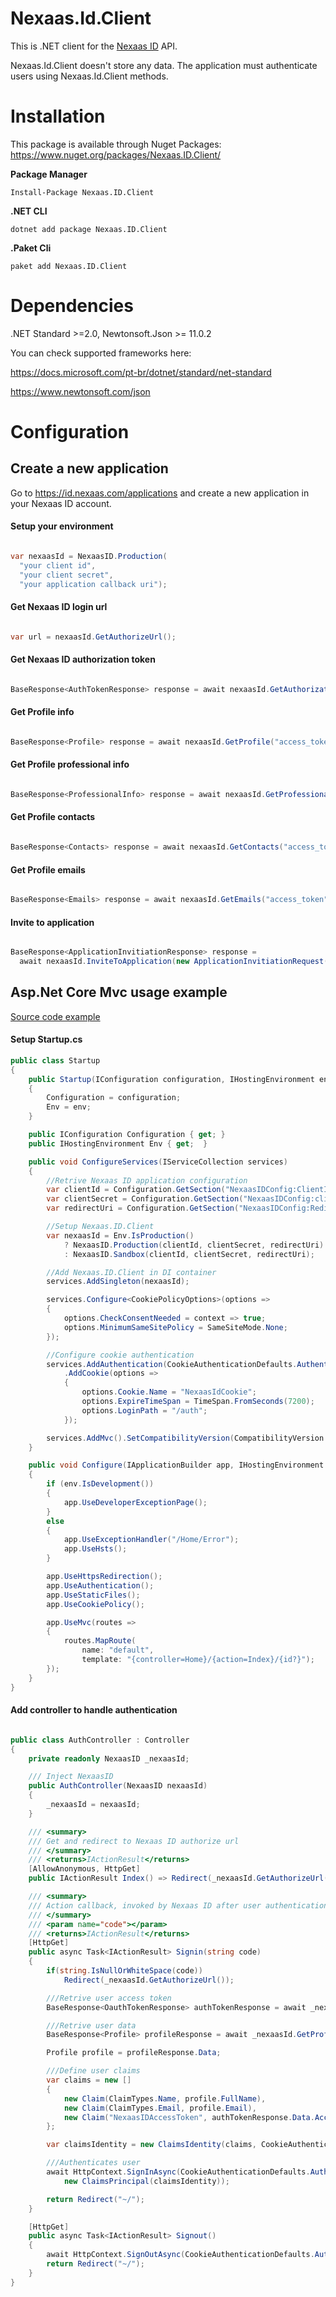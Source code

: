 # Nexaas.Id.Client

This is .NET client for the [Nexaas ID](https://id.nexaas.com) API.

Nexaas.Id.Client doesn't store any data. The application must authenticate users using Nexaas.Id.Client methods. 

# Installation

This package is available through Nuget Packages: https://www.nuget.org/packages/Nexaas.ID.Client/

**Package Manager**
```nuget
Install-Package Nexaas.ID.Client
```

**.NET CLI**
```nuget
dotnet add package Nexaas.ID.Client
```

**.Paket Cli**
```nuget
paket add Nexaas.ID.Client
```

# Dependencies

.NET Standard >=2.0, Newtonsoft.Json >= 11.0.2

You can check supported frameworks here:

https://docs.microsoft.com/pt-br/dotnet/standard/net-standard

https://www.newtonsoft.com/json



# Configuration
## Create a new application
Go to https://id.nexaas.com/applications and create a new application in your Nexaas ID account.

#### Setup your environment

```c#

var nexaasId = NexaasID.Production(
  "your client id", 
  "your client secret", 
  "your application callback uri");

```

#### Get Nexaas ID login url

```c#

var url = nexaasId.GetAuthorizeUrl();

```

#### Get Nexaas ID authorization token

```c#

BaseResponse<AuthTokenResponse> response = await nexaasId.GetAuthorizationToken("code");

```

#### Get Profile info

```c#

BaseResponse<Profile> response = await nexaasId.GetProfile("access_token");

```

#### Get Profile professional info

```c#

BaseResponse<ProfessionalInfo> response = await nexaasId.GetProfessionalInfo("access_token");

```

#### Get Profile contacts

```c#

BaseResponse<Contacts> response = await nexaasId.GetContacts("access_token");

```

#### Get Profile emails

```c#

BaseResponse<Emails> response = await nexaasId.GetEmails("access_token");

```

#### Invite to application

```C#

BaseResponse<ApplicationInvitiationResponse> response = 
  await nexaasId.InviteToApplication(new ApplicationInvitiationRequest("invited_email", "access_token"));

```

## Asp.Net Core Mvc usage example

[Source code example](https://github.com/wdmatheus/Nexaas.ID.Client/tree/master/examples/MvcNexaasIDClient)

#### Setup Startup.cs

```c#
public class Startup
{
    public Startup(IConfiguration configuration, IHostingEnvironment env)
    {
        Configuration = configuration;
        Env = env;
    }

    public IConfiguration Configuration { get; }
    public IHostingEnvironment Env { get;  }

    public void ConfigureServices(IServiceCollection services)
    {
        //Retrive Nexaas ID application configuration
        var clientId = Configuration.GetSection("NexaasIDConfig:ClientId").Value;
        var clientSecret = Configuration.GetSection("NexaasIDConfig:clientSecret").Value;
        var redirectUri = Configuration.GetSection("NexaasIDConfig:RedirectUri").Value;

        //Setup Nexaas.ID.Client
        var nexaasId = Env.IsProduction()
            ? NexaasID.Production(clientId, clientSecret, redirectUri)
            : NexaasID.Sandbox(clientId, clientSecret, redirectUri);

        //Add Nexaas.ID.Client in DI container
        services.AddSingleton(nexaasId);

        services.Configure<CookiePolicyOptions>(options =>
        {
            options.CheckConsentNeeded = context => true;
            options.MinimumSameSitePolicy = SameSiteMode.None;
        });

        //Configure cookie authentication
        services.AddAuthentication(CookieAuthenticationDefaults.AuthenticationScheme)
            .AddCookie(options =>
            {
                options.Cookie.Name = "NexaasIdCookie";
                options.ExpireTimeSpan = TimeSpan.FromSeconds(7200);
                options.LoginPath = "/auth";
            });

        services.AddMvc().SetCompatibilityVersion(CompatibilityVersion.Version_2_1);
    }

    public void Configure(IApplicationBuilder app, IHostingEnvironment env)
    {
        if (env.IsDevelopment())
        {
            app.UseDeveloperExceptionPage();
        }
        else
        {
            app.UseExceptionHandler("/Home/Error");
            app.UseHsts();
        }

        app.UseHttpsRedirection();
        app.UseAuthentication();
        app.UseStaticFiles();
        app.UseCookiePolicy();

        app.UseMvc(routes =>
        {
            routes.MapRoute(
                name: "default",
                template: "{controller=Home}/{action=Index}/{id?}");
        });
    }
}
```

#### Add controller to handle authentication

```c#

public class AuthController : Controller
{
    private readonly NexaasID _nexaasId;

    /// Inject NexaasID
    public AuthController(NexaasID nexaasId)
    {
        _nexaasId = nexaasId;
    }

    /// <summary>
    /// Get and redirect to Nexaas ID authorize url
    /// </summary>
    /// <returns>IActionResult</returns>
    [AllowAnonymous, HttpGet]
    public IActionResult Index() => Redirect(_nexaasId.GetAuthorizeUrl());

    /// <summary>
    /// Action callback, invoked by Nexaas ID after user authentication
    /// </summary>
    /// <param name="code"></param>
    /// <returns>IActionResult</returns>
    [HttpGet]
    public async Task<IActionResult> Signin(string code)
    {
        if(string.IsNullOrWhiteSpace(code))
            Redirect(_nexaasId.GetAuthorizeUrl());

        ///Retrive user access token
        BaseResponse<OauthTokenResponse> authTokenResponse = await _nexaasId.GetAuthorizationToken(code);

        ///Retrive user data
        BaseResponse<Profile> profileResponse = await _nexaasId.GetProfile(authTokenResponse.Data);

        Profile profile = profileResponse.Data;

        ///Define user claims
        var claims = new []
        {
            new Claim(ClaimTypes.Name, profile.FullName),
            new Claim(ClaimTypes.Email, profile.Email),
            new Claim("NexaasIDAccessToken", authTokenResponse.Data.AccessToken), 
        };

        var claimsIdentity = new ClaimsIdentity(claims, CookieAuthenticationDefaults.AuthenticationScheme);

        ///Authenticates user
        await HttpContext.SignInAsync(CookieAuthenticationDefaults.AuthenticationScheme, 
            new ClaimsPrincipal(claimsIdentity));

        return Redirect("~/");
    }

    [HttpGet]
    public async Task<IActionResult> Signout()
    {
        await HttpContext.SignOutAsync(CookieAuthenticationDefaults.AuthenticationScheme);
        return Redirect("~/");
    }
}

```


